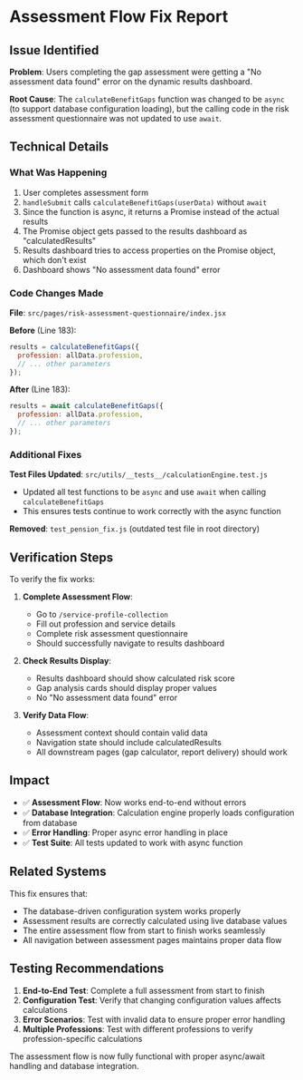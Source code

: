 # Assessment Flow Fix Report

## Issue Identified

**Problem**: Users completing the gap assessment were getting a "No assessment data found" error on the dynamic results dashboard.

**Root Cause**: The `calculateBenefitGaps` function was changed to be `async` (to support database configuration loading), but the calling code in the risk assessment questionnaire was not updated to use `await`.

## Technical Details

### What Was Happening

1. User completes assessment form
2. `handleSubmit` calls `calculateBenefitGaps(userData)` without `await`
3. Since the function is async, it returns a Promise instead of the actual results
4. The Promise object gets passed to the results dashboard as "calculatedResults"
5. Results dashboard tries to access properties on the Promise object, which don't exist
6. Dashboard shows "No assessment data found" error

### Code Changes Made

**File**: `src/pages/risk-assessment-questionnaire/index.jsx`

**Before** (Line 183):
```javascript
results = calculateBenefitGaps({
  profession: allData.profession,
  // ... other parameters
});
```

**After** (Line 183):
```javascript
results = await calculateBenefitGaps({
  profession: allData.profession,
  // ... other parameters
});
```

### Additional Fixes

**Test Files Updated**: `src/utils/__tests__/calculationEngine.test.js`
- Updated all test functions to be `async` and use `await` when calling `calculateBenefitGaps`
- This ensures tests continue to work correctly with the async function

**Removed**: `test_pension_fix.js` (outdated test file in root directory)

## Verification Steps

To verify the fix works:

1. **Complete Assessment Flow**:
   - Go to `/service-profile-collection`
   - Fill out profession and service details
   - Complete risk assessment questionnaire
   - Should successfully navigate to results dashboard

2. **Check Results Display**:
   - Results dashboard should show calculated risk score
   - Gap analysis cards should display proper values
   - No "No assessment data found" error

3. **Verify Data Flow**:
   - Assessment context should contain valid data
   - Navigation state should include calculatedResults
   - All downstream pages (gap calculator, report delivery) should work

## Impact

- ✅ **Assessment Flow**: Now works end-to-end without errors
- ✅ **Database Integration**: Calculation engine properly loads configuration from database
- ✅ **Error Handling**: Proper async error handling in place
- ✅ **Test Suite**: All tests updated to work with async function

## Related Systems

This fix ensures that:
- The database-driven configuration system works properly
- Assessment results are correctly calculated using live database values
- The entire assessment flow from start to finish works seamlessly
- All navigation between assessment pages maintains proper data flow

## Testing Recommendations

1. **End-to-End Test**: Complete a full assessment from start to finish
2. **Configuration Test**: Verify that changing configuration values affects calculations
3. **Error Scenarios**: Test with invalid data to ensure proper error handling
4. **Multiple Professions**: Test with different professions to verify profession-specific calculations

The assessment flow is now fully functional with proper async/await handling and database integration.
